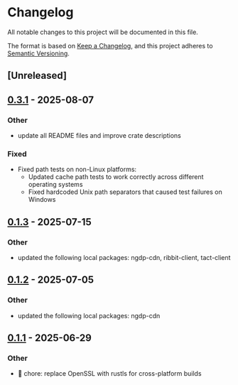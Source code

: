 # Changelog

All notable changes to this project will be documented in this file.

The format is based on [Keep a Changelog](https://keepachangelog.com/en/1.0.0/),
and this project adheres to [Semantic Versioning](https://semver.org/spec/v2.0.0.html).

## [Unreleased]

## [0.3.1](https://github.com/wowemulation-dev/cascette-rs/compare/ngdp-cache-v0.3.0...ngdp-cache-v0.3.1) - 2025-08-07

### Other

- update all README files and improve crate descriptions

### Fixed

- Fixed path tests on non-Linux platforms:
  - Updated cache path tests to work correctly across different operating systems
  - Fixed hardcoded Unix path separators that caused test failures on Windows

## [0.1.3](https://github.com/wowemulation-dev/cascette-rs/compare/ngdp-cache-v0.1.2...ngdp-cache-v0.1.3) - 2025-07-15

### Other

- updated the following local packages: ngdp-cdn, ribbit-client, tact-client

## [0.1.2](https://github.com/wowemulation-dev/cascette-rs/compare/ngdp-cache-v0.1.1...ngdp-cache-v0.1.2) - 2025-07-05

### Other

- updated the following local packages: ngdp-cdn

## [0.1.1](https://github.com/wowemulation-dev/cascette-rs/compare/ngdp-cache-v0.1.0...ngdp-cache-v0.1.1) - 2025-06-29

### Other

- 🔧 chore: replace OpenSSL with rustls for cross-platform builds
